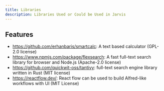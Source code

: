 ```yaml
---
title: Libraries
description: Libraries Used or Could be Used in Jarvis
---
```


## Features

- https://github.com/erhanbaris/smartcalc: A text based calculator (GPL-2.0 license)
- https://www.npmjs.com/package/flexsearch: A fast full-text search library for browser and Node.js (Apache-2.0 license)
- https://github.com/quickwit-oss/tantivy: full-text search engine library written in Rust (MIT license)
- https://reactflow.dev/: React flow can be used to build Alfred-like workflows with UI (MIT License)